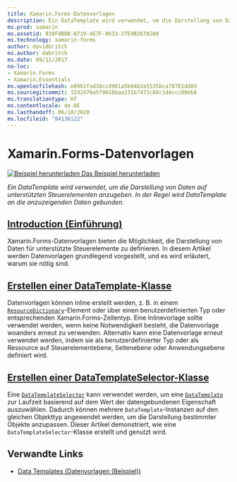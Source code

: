 ```yaml
---
title: Xamarin.Forms-Datenvorlagen
description: Ein DataTemplate wird verwendet, um die Darstellung von Daten auf unterstützten Steuerelementen anzugeben. In der Regel wird DataTemplate an die anzuzeigenden Daten gebunden.
ms.prod: xamarin
ms.assetid: 838F4BDB-B719-457F-8633-27E9B267A2A0
ms.technology: xamarin-forms
author: davidbritch
ms.author: dabritch
ms.date: 09/11/2017
no-loc:
- Xamarin.Forms
- Xamarin.Essentials
ms.openlocfilehash: e0961fad18ccd961a5b84b2a5535bca70781dd8d
ms.sourcegitcommit: 32d2476a5f9016baa231b7471c88c1d4ccc08eb8
ms.translationtype: HT
ms.contentlocale: de-DE
ms.lasthandoff: 06/18/2020
ms.locfileid: "84136122"
---
```

# <a name="xamarinforms-data-templates"></a>Xamarin.Forms-Datenvorlagen

[![Beispiel herunterladen](~/media/shared/download.png) Das Beispiel herunterladen](https://docs.microsoft.com/samples/xamarin/xamarin-forms-samples/templates-datatemplates)

_Ein DataTemplate wird verwendet, um die Darstellung von Daten auf unterstützten Steuerelementen anzugeben. In der Regel wird DataTemplate an die anzuzeigenden Daten gebunden._

## <a name="introduction"></a>[Introduction (Einführung)](introduction.md)

Xamarin.Forms-Datenvorlagen bieten die Möglichkeit, die Darstellung von Daten für unterstützte Steuerelemente zu definieren. In diesem Artikel werden Datenvorlagen grundlegend vorgestellt, und es wird erläutert, warum sie nötig sind.

## <a name="creating-a-datatemplate"></a>[Erstellen einer DataTemplate-Klasse](creating.md)

Datenvorlagen können inline erstellt werden, z. B. in einem [`ResourceDictionary`](xref:Xamarin.Forms.ResourceDictionary)-Element oder über einen benutzerdefinierten Typ oder entsprechenden Xamarin.Forms-Zellentyp. Eine Inlinevorlage sollte verwendet werden, wenn keine Notwendigkeit besteht, die Datenvorlage woanders erneut zu verwenden. Alternativ kann eine Datenvorlage erneut verwendet werden, indem sie als benutzerdefinierter Typ oder als Ressource auf Steuerelementebene, Seitenebene oder Anwendungsebene definiert wird.

## <a name="creating-a-datatemplateselector"></a>[Erstellen einer DataTemplateSelector-Klasse](selector.md)

Eine [`DataTemplateSelector`](xref:Xamarin.Forms.DataTemplateSelector) kann verwendet werden, um eine [`DataTemplate`](xref:Xamarin.Forms.DataTemplate) zur Laufzeit basierend auf dem Wert der datengebundenen Eigenschaft auszuwählen. Dadurch können mehrere `DataTemplate`-Instanzen auf den gleichen Objekttyp angewendet werden, um die Darstellung bestimmter Objekte anzupassen. Dieser Artikel demonstriert, wie eine `DataTemplateSelector`-Klasse erstellt und genutzt wird.

## <a name="related-links"></a>Verwandte Links

- [Data Templates (Datenvorlagen (Beispiel))](https://docs.microsoft.com/samples/xamarin/xamarin-forms-samples/templates-datatemplates)
